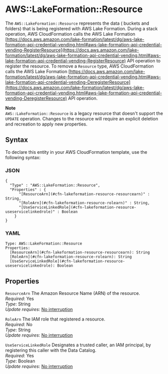 # AWS::LakeFormation::Resource<a name="aws-resource-lakeformation-resource"></a>

The `AWS::LakeFormation::Resource` represents the data \( buckets and folders\) that is being registered with AWS Lake Formation\. During a stack operation, AWS CloudFormation calls the AWS Lake Formation [https://docs.aws.amazon.com/lake-formation/latest/dg/aws-lake-formation-api-credential-vending.html#aws-lake-formation-api-credential-vending-RegisterResource](https://docs.aws.amazon.com/lake-formation/latest/dg/aws-lake-formation-api-credential-vending.html#aws-lake-formation-api-credential-vending-RegisterResource) API operation to register the resource\. To remove a `Resource` type, AWS CloudFormation calls the AWS Lake Formation [https://docs.aws.amazon.com/lake-formation/latest/dg/aws-lake-formation-api-credential-vending.html#aws-lake-formation-api-credential-vending-DeregisterResource](https://docs.aws.amazon.com/lake-formation/latest/dg/aws-lake-formation-api-credential-vending.html#aws-lake-formation-api-credential-vending-DeregisterResource) API operation\.

**Note**  
`AWS::LakeFormation::Resource` is a legacy resource that doesn't support the `UPDATE` operation\. Changes to the resource will require an explicit deletion and recreation to apply new properties\.

## Syntax<a name="aws-resource-lakeformation-resource-syntax"></a>

To declare this entity in your AWS CloudFormation template, use the following syntax:

### JSON<a name="aws-resource-lakeformation-resource-syntax.json"></a>

```
{
  "Type" : "AWS::LakeFormation::Resource",
  "Properties" : {
      "[ResourceArn](#cfn-lakeformation-resource-resourcearn)" : String,
      "[RoleArn](#cfn-lakeformation-resource-rolearn)" : String,
      "[UseServiceLinkedRole](#cfn-lakeformation-resource-useservicelinkedrole)" : Boolean
    }
}
```

### YAML<a name="aws-resource-lakeformation-resource-syntax.yaml"></a>

```
Type: AWS::LakeFormation::Resource
Properties:
  [ResourceArn](#cfn-lakeformation-resource-resourcearn): String
  [RoleArn](#cfn-lakeformation-resource-rolearn): String
  [UseServiceLinkedRole](#cfn-lakeformation-resource-useservicelinkedrole): Boolean
```

## Properties<a name="aws-resource-lakeformation-resource-properties"></a>

`ResourceArn` <a name="cfn-lakeformation-resource-resourcearn"></a>
The Amazon Resource Name \(ARN\) of the resource\.  
_Required_: Yes  
_Type_: String  
_Update requires_: [No interruption](https://docs.aws.amazon.com/AWSCloudFormation/latest/UserGuide/using-cfn-updating-stacks-update-behaviors.html#update-no-interrupt)

`RoleArn` <a name="cfn-lakeformation-resource-rolearn"></a>
The IAM role that registered a resource\.  
_Required_: No  
_Type_: String  
_Update requires_: [No interruption](https://docs.aws.amazon.com/AWSCloudFormation/latest/UserGuide/using-cfn-updating-stacks-update-behaviors.html#update-no-interrupt)

`UseServiceLinkedRole` <a name="cfn-lakeformation-resource-useservicelinkedrole"></a>
Designates a trusted caller, an IAM principal, by registering this caller with the Data Catalog\.  
_Required_: Yes  
_Type_: Boolean  
_Update requires_: [No interruption](https://docs.aws.amazon.com/AWSCloudFormation/latest/UserGuide/using-cfn-updating-stacks-update-behaviors.html#update-no-interrupt)
